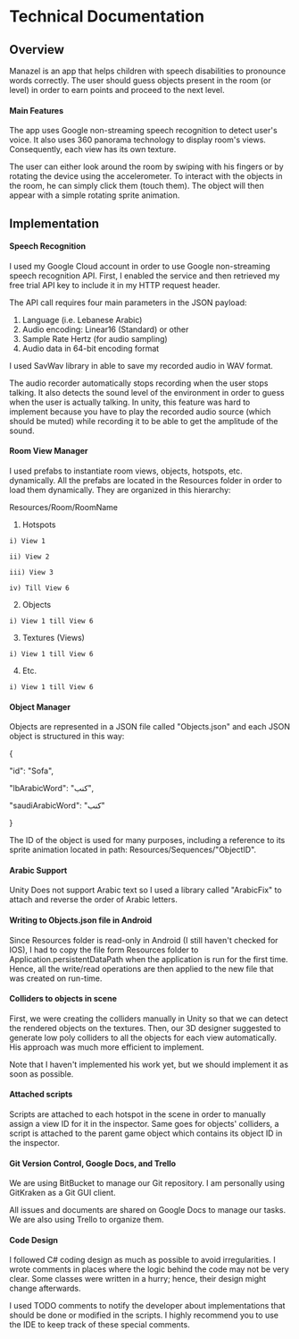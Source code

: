 # Technical Documentation

## Overview

Manazel is an app that helps children with speech disabilities to pronounce words correctly. The user should guess objects present in the room (or level) in order to earn points and proceed to the next level.

#### Main Features

The app uses Google non-streaming speech recognition to detect user's voice. It also uses 360 panorama technology to display room's views. Consequently, each view has its own texture.

The user can either look around the room by swiping with his fingers or by rotating the device using the accelerometer. To interact with the objects in the room, he can simply click them (touch them). The object will then appear with a simple rotating sprite animation.

## Implementation

#### Speech Recognition

 I used my Google Cloud account in order to use Google non-streaming speech recognition API. First, I enabled the service and then retrieved my free trial API key to include it in my HTTP request header.

The API call requires four main parameters in the JSON payload:

1. Language (i.e. Lebanese Arabic)
2. Audio encoding: Linear16 (Standard) or other
3. Sample Rate Hertz (for audio sampling)
4. Audio data in 64-bit encoding format

 I used SavWav library in able to save my recorded audio in WAV format.

 The audio recorder automatically stops recording when the user stops talking. It also detects the sound level of the environment in order to guess when the user is actually talking. In unity, this feature was hard to implement because you have to play the recorded audio source (which should be muted) while recording it to be able to get the amplitude of the sound.





#### Room View Manager

 I used prefabs to instantiate room views, objects, hotspots, etc. dynamically. All the prefabs are located in the Resources folder in order to load them dynamically. They are organized in this hierarchy:

 Resources/Room/RoomName

   1. Hotspots
   
    i) View 1
    
    ii) View 2
    
    iii) View 3
    
    iv) Till View 6
    
   2. Objects
   
    i) View 1 till View 6
    
   3. Textures (Views)
   
    i) View 1 till View 6
    
   4. Etc.
   
    i) View 1 till View 6




#### Object Manager

 Objects are represented in a JSON file called "Objects.json" and each JSON object is structured in this way:

{

"id": "Sofa",

"lbArabicWord": "كنب",

"saudiArabicWord": "كنب"

}

The ID of the object is used for many purposes, including a reference to its sprite animation located in path: Resources/Sequences/"ObjectID".

#### Arabic Support

 Unity Does not support Arabic text so I used a library called "ArabicFix" to attach and reverse the order of Arabic letters.

#### Writing to Objects.json file in Android

 Since Resources folder is read-only in Android (I still haven't checked for IOS), I had to copy the file form Resources folder to Application.persistentDataPath when the application is run for the first time. Hence, all the write/read operations are then applied to the new file that was created on run-time.

#### Colliders to objects in scene

 First, we were creating the colliders manually in Unity so that we can detect the rendered objects on the textures. Then, our 3D designer suggested to generate low poly colliders to all the objects for each view automatically. His approach was much more efficient to implement.

Note that I haven't implemented his work yet, but we should implement it as soon as possible.

#### Attached scripts

 Scripts are attached to each hotspot in the scene in order to manually assign a view ID for it in the inspector. Same goes for objects' colliders, a script is attached to the parent game object which contains its object ID in the inspector.

#### Git Version Control, Google Docs, and Trello

 We are using BitBucket to manage our Git repository. I am personally using GitKraken as a Git GUI client.

All issues and documents are shared on Google Docs to manage our tasks. We are also using Trello to organize them.

#### Code Design

 I followed C# coding design as much as possible to avoid irregularities. I wrote comments in places where the logic behind the code may not be very clear. Some classes were written in a hurry; hence, their design might change afterwards.

 I used TODO comments to notify the developer about implementations that should be done or modified in the scripts. I highly recommend you to use the IDE to keep track of these special comments.
